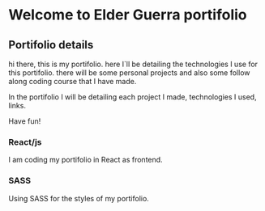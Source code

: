 # Welcome to Elder Guerra portifolio

## Portifolio details
hi there, this is my portifolio. 
here I`ll be detailing the technologies I use for this portifolio.
there will be some personal projects and also some follow along coding course that I have made. 

In the portifolio I will be detailing each project I made, technologies I used, links.

Have fun!

### React/js
I am coding my portifolio in React as frontend. 

### SASS
Using SASS for the styles of my portifolio. 
